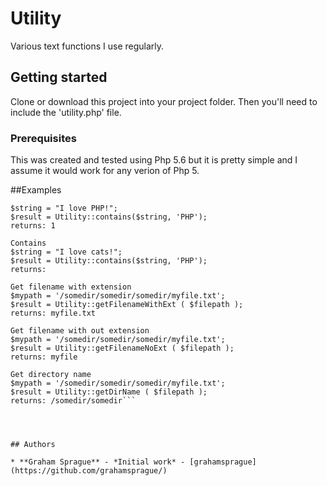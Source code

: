 # Utility
Various text functions I use regularly.

## Getting started

Clone or download this project into your project folder. Then you'll need to include the 'utility.php' file.


### Prerequisites

This was created and tested using Php 5.6 but it is pretty simple and I assume it would work for any verion of Php 5.

##Examples

```Contains
$string = "I love PHP!";
$result = Utility::contains($string, 'PHP');
returns: 1

Contains
$string = "I love cats!";
$result = Utility::contains($string, 'PHP');
returns:

Get filename with extension
$mypath = '/somedir/somedir/somedir/myfile.txt';
$result = Utility::getFilenameWithExt ( $filepath );
returns: myfile.txt

Get filename with out extension
$mypath = '/somedir/somedir/somedir/myfile.txt';
$result = Utility::getFilenameNoExt ( $filepath );
returns: myfile

Get directory name
$mypath = '/somedir/somedir/somedir/myfile.txt';
$result = Utility::getDirName ( $filepath );
returns: /somedir/somedir```




## Authors

* **Graham Sprague** - *Initial work* - [grahamsprague](https://github.com/grahamsprague/)